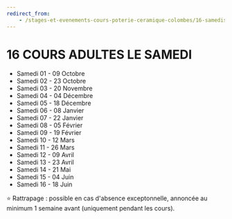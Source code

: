 ```yaml
---
redirect_from:
    - /stages-et-evenements-cours-poterie-ceramique-colombes/16-samedis/
---
```

# 16 COURS ADULTES LE SAMEDI  

- Samedi 01 - 09 Octobre  
- Samedi 02 - 23 Octobre  
- Samedi 03 - 20 Novembre  
- Samedi 04 - 04 Décembre  
- Samedi 05 - 18 Décembre  
- Samedi 06 - 08 Janvier  
- Samedi 07 - 22 Janvier  
- Samedi 08 - 05 Février  
- Samedi 09 - 19 Février  
- Samedi 10 - 12 Mars  
- Samedi 11 - 26 Mars  
- Samedi 12 - 09 Avril  
- Samedi 13 - 23 Avril  
- Samedi 14 - 21 Mai  
- Samedi 15 - 04 Juin  
- Samedi 16 - 18 Juin  

⭐ Rattrapage : possible en cas d'absence exceptonnelle, annoncée au minimum 1 semaine avant (uniquement pendant les cours).  

 
